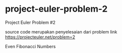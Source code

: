 # project-euler-problem-2
Project Euler Problem #2

source code merupakan penyelesaian dari problem 
link https://projecteuler.net/problem=2

Even Fibonacci Numbers
